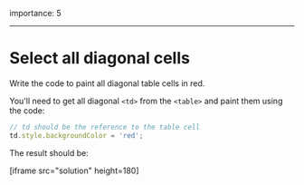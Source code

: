 importance: 5

---

# Select all diagonal cells

Write the code to paint all diagonal table cells in red.

You'll need to get all diagonal `<td>` from the `<table>` and paint them using the code:

```js
// td should be the reference to the table cell
td.style.backgroundColor = 'red';
```

The result should be:

[iframe src="solution" height=180]

